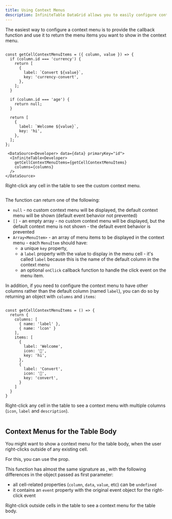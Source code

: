 ```yaml
---
title: Using Context Menus
description: InfiniteTable DataGrid allows you to easily configure context menus for any row and cell in the table and for the whole table body.
---
```


The easiest way to configure a context menu is to provide the <PropLink name="getCellContextMenuItems" /> callback function and use it to return the menu items you want to show in the context menu.


```tsx

const getCellContextMenuItems = ({ column, value }) => {
  if (column.id === 'currency') {
    return [
      {
        label: `Convert ${value}`,
        key: 'currency-convert',
      },
    ];
  }

  if (column.id === 'age') {
    return null;
  }

  return [
    {
      label: `Welcome ${value}`,
      key: 'hi',
    },
  ];
};

 <DataSource<Developer> data={data} primaryKey="id">
  <InfiniteTable<Developer>
    getCellContextMenuItems={getCellContextMenuItems}
    columns={columns}
  />
</DataSource>
```



<Sandpack title="Using context menus">

<Description>

Right-click any cell in the table to see the custom context menu.

</Description>


```ts file=basic-cells-context-menu-example.page.tsx
```

</Sandpack>

<Note>

The <PropLink name="getCellContextMenuItems" /> function can return one of the following:

 * `null` - no custom context menu will be displayed, the default context menu will be shown (default event behavior not prevented)
 * `[]` - an empty array - no custom context menu will be displayed, but the default context menu is not shown - the default event behavior is prevented
 * `Array<MenuItem>` - an array of menu items to be displayed in the context menu - each `MenuItem` should have:
   * a unique `key` property,
   * a `label` property with the value to display in the menu cell - it's called `label` because this is the name of the default column in the context menu
   * an optional `onClick` callback function to handle the click event on the menu item.

In addition, if you need to configure the context menu to have other columns rather than the default column (named `label`), you can do so by returning an object with `columns` and `items`:

```tsx

const getCellContextMenuItems = () => {
  return {
    columns: [
      { name: 'label' },
      { name: 'lcon' }
    ],
    items: [
      {
        label: 'Welcome',
        icon: '👋',
        key: 'hi',
      },
      {
        label: 'Convert',
        icon: '🔁',
        key: 'convert',
      }
    ]
  }
}
```


<Sandpack title="Customising columns in the context menu">

<Description>

Right-click any cell in the table to see a context menu with multiple columns (`icon`, `label` and `description`).

</Description>


```ts file=custom-columns-context-menu-example.page.tsx
```

</Sandpack>
</Note>

## Context Menus for the Table Body

You might want to show a context menu for the table body, when the user right-clicks outside of any existing cell.

For this, you can use the <PropLink name="getContextMenuItems" /> prop.

This function has almost the same signature as <PropLink name="getCellContextMenuItems" />, with the following differences in the object passed as first parameter:

 * all cell-related properties (`column`, `data`, `value`, etc) can be `undefined`
 * it contains an `event` property with the original event object for the right-click event


<Sandpack title="Context menu for outside cells">

<Description>

Right-click outside cells in the table to see a context menu for the table body.

</Description>


```ts file=table-context-menu-example.page.tsx
```

</Sandpack>